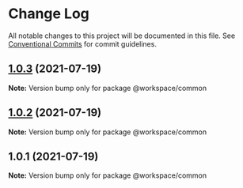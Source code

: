 # Change Log

All notable changes to this project will be documented in this file.
See [Conventional Commits](https://conventionalcommits.org) for commit guidelines.

## [1.0.3](https://github.com/kashyaprp/testrepo/compare/v1.0.2...v1.0.3) (2021-07-19)

**Note:** Version bump only for package @workspace/common





## [1.0.2](https://github.com/kashyaprp/testrepo/compare/v1.0.1...v1.0.2) (2021-07-19)

**Note:** Version bump only for package @workspace/common





## 1.0.1 (2021-07-19)

**Note:** Version bump only for package @workspace/common
